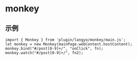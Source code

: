 # monkey

## 示例

    import { Monkey } from 'plugin/langyo/monkey/main.js';
    let monkey = new Monkey(mainPage.webContent.hostContent);
    monkey.bind("#/post[0-9]+/", "onClick", fn);
    monkey.watch("#/post[0-9]+/", fn2);